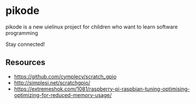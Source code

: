 pikode
======
pikode is a new uielinux project for children who want to learn software programming

Stay connected!


Resources
---
* https://github.com/cymplecy/scratch_gpio
* http://simplesi.net/scratchgpio/
* https://extremeshok.com/1081/raspberry-pi-raspbian-tuning-optimising-optimizing-for-reduced-memory-usage/
